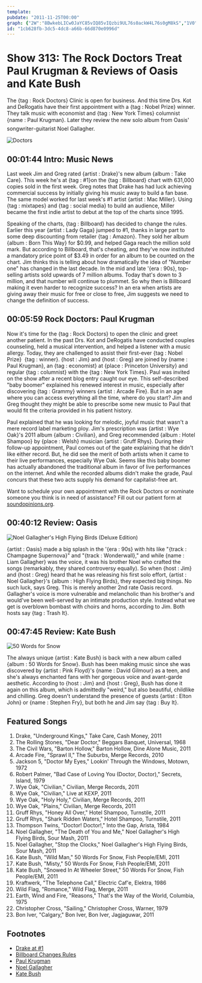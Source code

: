 ```yaml
---
template: 
pubdate: "2011-11-25T00:00"
graph: {"2W":"8BwkebLICw0JaYC85vIQ85vIQzbi9UL76s0ackW4L76s0gM8kS","1V0":"7mIzIsjBjHBQsAMsjBjH","27L":"FSVEwzTWPnBF4FHFSVEwBGcjHzTWPn97qipX6cfd97qipBHm1G97qipBF4FH"}
id: "1cb628fb-3dc5-4dc8-a66b-66d870e0996d"
---
```






# Show 313: The Rock Doctors Treat Paul Krugman & Reviews of Oasis and Kate Bush

The {tag : Rock Doctors} Clinic is open for business. And this time Drs. Kot and DeRogatis have their first appointment with a {tag : Nobel Prize} winner. They talk music with economist and {tag : New York Times} columnist {name : Paul Krugman}. Later they review the new solo album from Oasis' songwriter-guitarist Noel Gallagher.

![Doctors](https://static.soundopinions.org/images/rockdocs/rockdocsblurry.jpg)



## 00:01:44 Intro: Music News

Last week Jim and Greg rated {artist : Drake}'s new album {album : Take Care}. This week he's at {tag : #1}on the {tag : Billboard} chart with 631,000 copies sold in the first week. Greg notes that Drake has had luck achieving commercial success by initially giving his music away to build a fan base. The same model worked for last week's #1 artist {artist : Mac Miller}. Using {tag : mixtapes} and {tag : social media} to build an audience, Miller became the first indie artist to debut at the top of the charts since 1995.

Speaking of the charts, {tag : Billboard} has decided to change the rules. Earlier this year {artist : Lady Gaga} jumped to #1, thanks in large part to some deep discounting from retailer {tag : Amazon}. They sold her album {album : Born This Way} for $0.99, and helped Gaga reach the million sold mark. But according to Billboard, that's cheating, and they've now instituted a mandatory price point of $3.49 in order for an album to be counted on the chart. Jim thinks this is telling about how dramatically the idea of "Number one" has changed in the last decade. In the mid and late '{era : 90s}, top-selling artists sold upwards of 7 million albums. Today that's down to 3 million, and that number will continue to plummet. So why then is Billboard making it even harder to recognize success? In an era when artists are giving away their music for free or close to free, Jim suggests we need to change the definition of success.



## 00:05:59 Rock Doctors: Paul Krugman

Now it's time for the {tag : Rock Doctors} to open the clinic and greet another patient. In the past Drs. Kot and DeRogatis have conducted couples counseling, held a musical intervention, and helped a listener with a music allergy. Today, they are challenged to assist their first-ever {tag : Nobel Prize}  {tag : winner}. {host : Jim} and {host : Greg} are joined by {name : Paul Krugman}, an {tag : economist} at {place : Princeton University} and regular {tag : columnist} with the {tag : New York Times}. Paul was invited on the show after a recent blog entry caught our eye. This self-described "baby boomer" explained his renewed interest in music, especially after discovering {tag : Grammy} winners {artist : Arcade Fire}. But in an age where you can access everything all the time, where do you start? Jim and Greg thought they might be able to prescribe some new music to Paul that would fit the criteria provided in his patient history.

Paul explained that he was looking for melodic, joyful music that wasn't a mere record label marketing ploy. Jim's prescription was {artist : Wye Oak}'s 2011 album {album : Civilian}, and Greg recommended {album : Hotel Shampoo} by {place : Welsh} musician {artist : Gruff Rhys}. During their follow-up appointment, Paul comes out of the gate explaining that he didn't like either record. But, he did see the merit of both artists when it came to their live performances, especially Wye Oak. Seems like this baby boomer has actually abandoned the traditional album in favor of live performances on the internet. And while the recorded albums didn't make the grade, Paul concurs that these two acts supply his demand for capitalist-free art.

Want to schedule your own appointment with the Rock Doctors or nominate someone you think is in need of assistance? Fill out our patient form at [soundopinions.org](http://www.soundopinions.org/).



## 00:40:12 Review: Oasis

![Noel Gallagher's High Flying Birds (Deluxe Edition)](https://static.soundopinions.org/assets/313/1V00.jpg)

{artist : Oasis} made a big splash in the '{era : 90s} with hits like "{track : Champagne Supernova}" and "{track : Wonderwall}," and while {name : Liam Gallagher} was the voice, it was his brother Noel who crafted the songs (remarkably, they shared controversy equally). So when {host : Jim} and {host : Greg} heard that he was releasing his first solo effort, {artist : Noel Gallagher}'s {album : High Flying Birds}, they expected big things. No such luck, says Greg. This is merely another 2nd rate Oasis record. Gallagher's voice is more vulnerable and melancholic than his brother's and would've been well-served by an intimate production style. Instead what we get is overblown bombast with choirs and horns, according to Jim. Both hosts say {tag : Trash It}.



## 00:47:45 Review: Kate Bush

![50 Words for Snow](https://static.soundopinions.org/assets/313/27L0.jpg)

The always unique {artist : Kate Bush} is back with a new album called {album : 50 Words for Snow}. Bush has been making music since she was discovered by {artist : Pink Floyd}'s {name : David Gilmour} as a teen, and she's always enchanted fans with her gorgeous voice and avant-garde aesthetic. According to {host : Jim} and {host : Greg}, Bush has done it again on this album, which is admittedly "weird," but also beautiful, childlike and chilling. Greg doesn't understand the presence of guests {artist : Elton John} or {name : Stephen Fry}, but both he and Jim say {tag : Buy It}.



## Featured Songs

1. Drake, "Underground Kings," Take Care, Cash Money, 2011
2. The Rolling Stones, "Dear Doctor," Beggars Banquet, Universal, 1968
3. The Civil Wars, "Barton Hollow," Barton Hollow, Dine Alone Music, 2011
4. Arcade Fire, "Sprawl II," The Suburbs, Merge Records, 2010
5. Jackson 5, "Doctor My Eyes," Lookin' Through the Windows, Motown, 1972
6. Robert Palmer, "Bad Case of Loving You (Doctor, Doctor)," Secrets, Island, 1979
7. Wye Oak, "Civilian," Civilian, Merge Records, 2011
8. Wye Oak, "Civilian," Live at KEXP, 2011
9. Wye Oak, "Holy Holy," Civilian, Merge Records, 2011
10. Wye Oak, "Plains," Civilian, Merge Records, 2011
11. Gruff Rhys, "Honey All Over," Hotel Shampoo, Turnstile, 2011
12. Gruff Rhys, "Shark Ridden Waters," Hotel Shampoo, Turnstile, 2011
13. Thompson Twins, "Doctor! Doctor!," Into the Gap, Arista, 1984
14. Noel Gallagher, "The Death of You and Me," Noel Gallagher's High Flying Birds, Sour Mash, 2011
15. Noel Gallagher, "Stop the Clocks," Noel Gallagher's High Flying Birds, Sour Mash, 2011
16. Kate Bush, "Wild Man," 50 Words For Snow, Fish People/EMI, 2011
17. Kate Bush, "Misty," 50 Words For Snow, Fish People/EMI, 2011
18. Kate Bush, "Snowed In At Wheeler Street," 50 Words For Snow, Fish People/EMI, 2011
19. Kraftwerk, "The Telephone Call," Electric Caf'e, Elektra, 1986
20. Wild Flag, "Romance," Wild Flag, Merge, 2011
21. Earth, Wind and Fire, "Reasons," That's the Way of the World, Columbia, 1975
22. Christopher Cross, "Sailing," Christopher Cross, Warner, 1979
23. Bon Iver, "Calgary," Bon Iver, Bon Iver, Jagjaguwar, 2011



## Footnotes

- [Drake at #1](http://www.billboard.com/articles/news/464995/drakes-take-care-blasts-onto-billboard-200#/news/drake-s-take-care-blasts-onto-billboard-1005558752.story)
- [Billboard Changes Rules](http://www.rollingstone.com/music/news/billboard-will-no-longer-include-deep-discounted-releases-on-charts-20111117)
- [Paul Krugman](http://www.krugmanonline.com/)
- [Noel Gallagher](http://www.noelgallagher.com/#releases/noel-gallaghers-high-flying-birds)
- [Kate Bush](http://www.katebush.com/)
